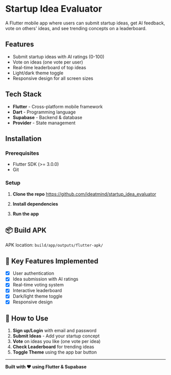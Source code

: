 # Startup Idea Evaluator

A Flutter mobile app where users can submit startup ideas, get AI feedback, vote on others' ideas, and see trending concepts on a leaderboard.

## Features

- Submit startup ideas with AI ratings (0-100)
- Vote on ideas (one vote per user)
- Real-time leaderboard of top ideas
- Light/dark theme toggle
- Responsive design for all screen sizes

## Tech Stack

- **Flutter** - Cross-platform mobile framework
- **Dart** - Programming language
- **Supabase** - Backend & database
- **Provider** - State management

## Installation

### Prerequisites
- Flutter SDK (>= 3.0.0)
- Git

### Setup

1. **Clone the repo**
   https://github.com/ideatmind/startup_idea_evaluator

2. **Install dependencies**

3. **Run the app**


## 📦 Build APK


APK location: `build/app/outputs/flutter-apk/`

## 🎯 Key Features Implemented

- [x] User authentication
- [x] Idea submission with AI ratings
- [x] Real-time voting system
- [x] Interactive leaderboard
- [x] Dark/light theme toggle
- [x] Responsive design

## 📱 How to Use

1. **Sign up/Login** with email and password
2. **Submit Ideas** - Add your startup concept
3. **Vote** on ideas you like (one vote per idea)
4. **Check Leaderboard** for trending ideas
5. **Toggle Theme** using the app bar button

---

**Built with ❤️ using Flutter & Supabase**







